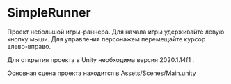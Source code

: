 # SimpleRunner

Проект небольшой игры-раннера. Для начала игры удерживайте левую кнопку мыши. Для управления персонажем перемещайте курсор влево-вправо.

Для открытия проекта в Unity необходима версия 2020.1.14f1 .

Основная сцена проекта находится в Assets/Scenes/Main.unity 
